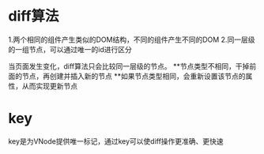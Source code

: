 # diff算法
  1.两个相同的组件产生类似的DOM结构，不同的组件产生不同的DOM
  2.同一层级的一组节点，可以通过唯一的id进行区分

  当页面发生变化，diff算法只会比较同一层级的节点。
  **节点类型不相同，干掉前面的节点，再创建并插入新的节点
  **如果节点类型相同，会重新设置该节点的属性，从而实现更新节点

# key
  key是为VNode提供唯一标记，通过key可以使diff操作更准确、更快速